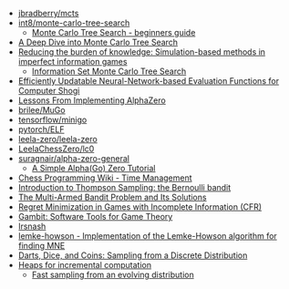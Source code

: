 - [jbradberry/mcts](https://github.com/jbradberry/mcts)
- [int8/monte-carlo-tree-search](https://github.com/int8/monte-carlo-tree-search)
  - [Monte Carlo Tree Search - beginners
    guide](https://int8.io/monte-carlo-tree-search-beginners-guide/)
- [A Deep Dive into Monte Carlo Tree Search](https://www.moderndescartes.com/essays/deep_dive_mcts/)
- [Reducing the burden of knowledge: Simulation-based methods in imperfect information
  games](http://www.aifactory.co.uk/newsletter/2013_01_reduce_burden.htm)
  - [Information Set Monte Carlo Tree Search](https://gist.github.com/kjlubick/8ea239ede6a026a61f4d)
- [Efficiently Updatable Neural-Network-based Evaluation Functions for Computer
  Shogi](papers/nnue.pdf)
- [Lessons From Implementing AlphaZero](https://medium.com/oracledevs/7e36e9054191)
- [brilee/MuGo](https://github.com/brilee/MuGo)
- [tensorflow/minigo](https://github.com/tensorflow/minigo)
- [pytorch/ELF](https://github.com/pytorch/ELF)
- [leela-zero/leela-zero](https://github.com/leela-zero/leela-zero)
- [LeelaChessZero/lc0](https://github.com/LeelaChessZero/lc0)
- [suragnair/alpha-zero-general](https://github.com/suragnair/alpha-zero-general)
  - [A Simple Alpha(Go) Zero Tutorial](https://web.stanford.edu/~surag/posts/alphazero.html)
- [Chess Programming Wiki - Time Management](https://www.chessprogramming.org/Time_Management)
- [Introduction to Thompson Sampling: the Bernoulli
  bandit](https://gdmarmerola.github.io/ts-for-bernoulli-bandit/)
- [The Multi-Armed Bandit Problem and Its
  Solutions](https://lilianweng.github.io/posts/2018-01-23-multi-armed-bandit/)
- [Regret Minimization in Games with Incomplete Information
  (CFR)](https://nn.labml.ai/cfr/index.html)
- [Gambit: Software Tools for Game Theory](http://www.gambit-project.org/)
- [lrsnash](http://cgm.cs.mcgill.ca/~avis/C/lrs.html)
- [lemke-howson - Implementation of the Lemke-Howson algorithm for finding
  MNE](https://github.com/s3rvac/lemke-howson)
- [Darts, Dice, and Coins: Sampling from a Discrete
  Distribution](https://www.keithschwarz.com/darts-dice-coins/)
- [Heaps for incremental
  computation](http://timvieira.github.io/blog/post/2016/11/21/heaps-for-incremental-computation/)
  - [Fast sampling from an evolving
    distribution](https://gist.github.com/timvieira/da31b56436045a3122f5adf5aafec515)
